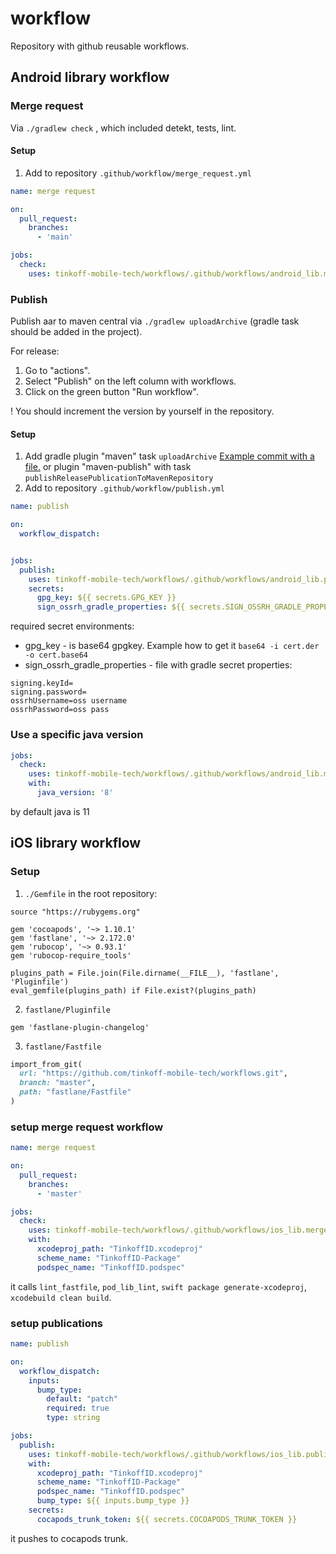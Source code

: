 # workflow

Repository with github reusable workflows. 

## Android library workflow

### Merge request 

Via `./gradlew check` , which included detekt, tests, lint.

#### Setup

1. Add to repository `.github/workflow/merge_request.yml`
```yml
name: merge request

on:
  pull_request:
    branches:
      - 'main'

jobs:
  check:
    uses: tinkoff-mobile-tech/workflows/.github/workflows/android_lib.merge_request.yml@v1
```

### Publish 

Publish aar to maven central via `./gradlew uploadArchive` (gradle task should be added in the project).

For release:
1. Go to "actions".
2. Select "Publish" on the left column with workflows.
3. Click on the green button "Run workflow".

! You should increment the version by yourself in the repository.

#### Setup

1. Add gradle plugin "maven" task `uploadArchive` [Example commit with a file.](https://github.com/tinkoff-mobile-tech/TinkoffID-Android/pull/12/commits/d24a2b3c2cd9f280f832e6c0ba10da061caf0864) or plugin "maven-publish" with task `publishReleasePublicationToMavenRepository`
2. Add to repository `.github/workflow/publish.yml`
```yml
name: publish

on:
  workflow_dispatch:


jobs:
  publish:
    uses: tinkoff-mobile-tech/workflows/.github/workflows/android_lib.publish.yml@v1
    secrets:
      gpg_key: ${{ secrets.GPG_KEY }}
      sign_ossrh_gradle_properties: ${{ secrets.SIGN_OSSRH_GRADLE_PROPERTIES }}
```

required secret environments:
- gpg_key - is base64 gpgkey. Example how to get it `base64 -i cert.der -o cert.base64`
- sign_ossrh_gradle_properties - file with gradle secret properties:
```properties
signing.keyId=
signing.password=
ossrhUsername=oss username
ossrhPassword=oss pass
```

### Use a specific java version

```yaml
jobs:
  check:
    uses: tinkoff-mobile-tech/workflows/.github/workflows/android_lib.merge_request.yml@v1
    with:
      java_version: '8'
```

by default java is 11

## iOS library workflow

### Setup 

1. `./Gemfile` in the root repository:

```
source "https://rubygems.org"

gem 'cocoapods', '~> 1.10.1'
gem 'fastlane', '~> 2.172.0'
gem 'rubocop', '~> 0.93.1'
gem 'rubocop-require_tools'

plugins_path = File.join(File.dirname(__FILE__), 'fastlane', 'Pluginfile')
eval_gemfile(plugins_path) if File.exist?(plugins_path)
```

2. `fastlane/Pluginfile` 

```
gem 'fastlane-plugin-changelog'
```

3. `fastlane/Fastfile`

```ruby
import_from_git(
  url: "https://github.com/tinkoff-mobile-tech/workflows.git",
  branch: "master", 
  path: "fastlane/Fastfile" 
)
```

### setup merge request workflow

```yaml
name: merge request

on:
  pull_request:
    branches:
      - 'master'

jobs:
  check:
    uses: tinkoff-mobile-tech/workflows/.github/workflows/ios_lib.merge_request.yml@v1
    with:
      xcodeproj_path: "TinkoffID.xcodeproj"
      scheme_name: "TinkoffID-Package"
      podspec_name: "TinkoffID.podspec"
```

it calls `lint_fastfile`, `pod_lib_lint`, `swift package generate-xcodeproj`, `xcodebuild clean build`.

### setup publications

```yaml
name: publish

on:
  workflow_dispatch:
    inputs:
      bump_type:
        default: "patch"
        required: true
        type: string

jobs:
  publish:
    uses: tinkoff-mobile-tech/workflows/.github/workflows/ios_lib.publish.yml@v1
    with:
      xcodeproj_path: "TinkoffID.xcodeproj"
      scheme_name: "TinkoffID-Package"
      podspec_name: "TinkoffID.podspec"
      bump_type: ${{ inputs.bump_type }}
    secrets:
      cocapods_trunk_token: ${{ secrets.COCOAPODS_TRUNK_TOKEN }}
```

it pushes to cocapods trunk.
